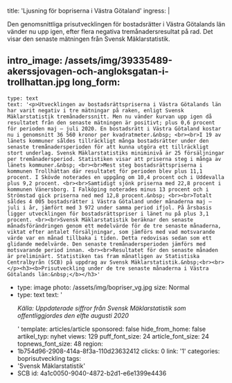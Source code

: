 title: 'Ljusning för bopriserna i Västra Götaland'
ingress: |
  <p>Den genomsnittliga prisutvecklingen för bostadsrätter i Västra Götalands län vänder nu upp igen, efter flera negativa tremånadersresultat på rad. Det visar den senaste mätningen från Svensk Mäklarstatistik.
  </p>
  
intro_image: /assets/img/39335489-akerssjovagen-och-angloksgatan-i-trollhattan.jpg
long_form:
  -
    type: text
    text: '<p>Utvecklingen av bostadsrättspriserna i Västra Götalands län har varit negativ i tre mätningar på raken, enligt Svensk Mäklarstatistik tremånaderssnitt. Men nu vänder kurvan upp igen då resultatet från den senaste mätningen är positivt; plus 0,6 procent för perioden maj – juli 2020. En bostadsrätt i Västra Götaland kostar nu i genomsnitt 36 560 kronor per kvadratmeter.&nbsp; <br><br>I 19 av länets kommuner såldes tillräckligt många bostadsrätter under den senaste tremånadersperioden för att kunna utgöra ett tillräckligt stort underlag. Svensk Mäklarstatistiks miniminivå är 25 försäljningar per tremånadersperiod. Statistiken visar att priserna steg i många av länets kommuner.&nbsp; <br><br>Mest steg bostadsrättspriserna i kommunen Trollhättan där resultatet för perioden blev plus 11,1 procent. I Skövde noterades en uppgång om 10,4 procent och i Uddevalla plus 9,2 procent. <br><br>Samtidigt sjönk priserna med 22,8 procent i kommunen Vänersborg. I Falköping noterades minus 13 procent och i Strömstad gick priserna ned med 12,8 procent.&nbsp; <br><br>Totalt såldes 4 005 bostadsrätter i Västra Götaland under månaderna maj – juli i år, jämfört med 3 972 under samma period ifjol. På årsbasis ligger utvecklingen för bostadsrättspriser i länet nu på plus 3,1 procent. <br><br>Svensk Mäklarstatistik beräknar den senaste månadsförändringen genom ett medelvärde för de tre senaste månaderna, viktat efter antalet försäljningar, som jämförs med vad motsvarande värde var en månad tillbaka i tiden. Detta redovisas sedan som ett glidande medelvärde. Den senaste tremånadersperioden jämförs med motsvarande period innan. <br><br>Resultatet för den senaste månaden är preliminärt. Statistiken tas fram månatligen av Statistiska Centralbyrån (SCB) på uppdrag av Svensk Mäklarstatistik.&nbsp;<br><br></p><h3><b>Prisutveckling under de tre senaste månaderna i Västra Götalands län:&nbsp;</b></h3>'
  -
    type: image
    photo: /assets/img/bopriser_vg.jpg
    size: Normal
  -
    type: text
    text: '<p><i>Källa: Uppdaterade siffror från Svensk Mäklarstatistik som offentliggjordes den elfte augusti 2020&nbsp;&nbsp;</i><br></p>'
template: articles/article
sponsored: false
hide_from_home: false
artikel_typ: nyhet
views: 129
puff_font_size: 24
article_font_size: 24
topnews_font_size: 48
region:
  - 1b754d96-2908-414a-8f3a-110d23632412
clicks: 0
link: '1'
categories: boprisutveckling
tags:
  - 'Svensk Mäklarstatistik'
  - SCB
id: 4a1c0050-9040-4872-b2d1-e6e1399e4436
